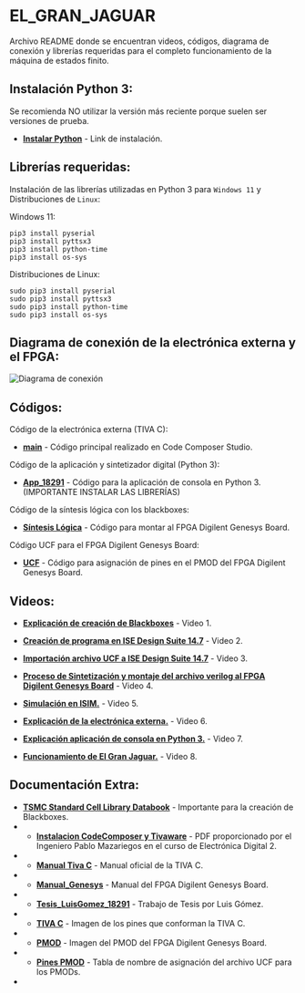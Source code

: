 # EL_GRAN_JAGUAR
Archivo README donde se encuentran videos, códigos, diagrama de conexión y librerías requeridas para el completo funcionamiento de la máquina de estados finito.

## Instalación Python 3:

Se recomienda NO utilizar la versión más reciente porque suelen ser versiones de prueba.

- __[Instalar Python](https://www.python.org/downloads/)__ - Link de instalación. 

## Librerías requeridas:

Instalación de las librerías utilizadas en Python 3 para `Windows 11` y Distribuciones de `Linux`:

Windows 11:

    pip3 install pyserial
    pip3 install pyttsx3
    pip3 install python-time
    pip3 install os-sys

Distribuciones de Linux:

    sudo pip3 install pyserial
    sudo pip3 install pyttsx3
    sudo pip3 install python-time
    sudo pip3 install os-sys
    
## Diagrama de conexión de la electrónica externa y el FPGA:

![Diagrama de conexión](https://github.com/Luis-Gomez98/EL_GRAN_JAGUAR/blob/main/Diagramas%20de%20Conexi%C3%B3n/CONEXION%20FPGA%20TIVA%20C.png)

## Códigos:

Código de la electrónica externa (TIVA C):

- __[main](https://github.com/Luis-Gomez98/EL_GRAN_JAGUAR/blob/main/main.c)__ - Código principal realizado en Code Composer Studio.

Código de la aplicación y sintetizador digital (Python 3): 

- __[App_18291](https://github.com/Luis-Gomez98/EL_GRAN_JAGUAR/blob/main/App_18291.py)__ - Código para la aplicación de consola en Python 3. (IMPORTANTE INSTALAR LAS LIBRERÍAS)

Código de la síntesis lógica con los blackboxes: 

- __[Síntesis Lógica](https://github.com/Luis-Gomez98/EL_GRAN_JAGUAR/blob/main/Montaje%20FPGA%20Digilent%20Genesys%20Board/SL1.v)__ - Código para montar al FPGA Digilent Genesys Board.

Código UCF para el FPGA Digilent Genesys Board: 

- __[UCF](https://github.com/Luis-Gomez98/EL_GRAN_JAGUAR/blob/main/Montaje%20FPGA%20Digilent%20Genesys%20Board/IO_PIN.ucf)__ - Código para asignación de pines en el PMOD del FPGA Digilent Genesys Board.

## Videos:

- __[Explicación de creación de Blackboxes](https://youtu.be/-3zbbkzytVc)__ - Video 1.

- __[Creación de programa en ISE Design Suite 14.7](https://youtu.be/HMclKwUTCZg)__ - Video 2.

- __[Importación archivo UCF a ISE Design Suite 14.7](https://youtu.be/LNEaPkqEDcc)__ - Video 3.

- __[Proceso de Sintetización y montaje del archivo verilog al FPGA Digilent Genesys Board](https://youtu.be/ttubQtCyglY)__ - Video 4.

- __[Simulación en ISIM.](https://youtu.be/42cC32TNNTo)__ - Video 5.

- __[Explicación de la electrónica externa.](https://youtu.be/I-KUMfvtae4)__ - Video 6.

- __[Explicación aplicación de consola en Python 3.](https://youtu.be/klTiH55PLWs)__ - Video 7.

- __[Funcionamiento de El Gran Jaguar.](https://youtu.be/QU9_QRYPk8c)__ - Video 8.

## Documentación Extra:

- __[TSMC Standard Cell Library Databook](https://github.com/Luis-Gomez98/EL_GRAN_JAGUAR/blob/main/Documentaci%C3%B3n%20extra/DB_TCB018GBWP7TLT_270A.pdf)__ - Importante para la creación de Blackboxes.
- - __[Instalacion CodeComposer y Tivaware](https://github.com/Luis-Gomez98/EL_GRAN_JAGUAR/blob/main/Documentaci%C3%B3n%20extra/Instalacion%20CodeComposer%20y%20Tivaware.pdf)__ - PDF proporcionado por el Ingeniero Pablo Mazariegos en el curso de Electrónica Digital 2.
- - __[Manual Tiva C](https://github.com/Luis-Gomez98/EL_GRAN_JAGUAR/blob/main/Documentaci%C3%B3n%20extra/MANUAL%20TIVA%20C.pdf)__ - Manual oficial de la TIVA C.
- - __[Manual_Genesys](https://github.com/Luis-Gomez98/EL_GRAN_JAGUAR/blob/main/Documentaci%C3%B3n%20extra/Manual_Genesys.pdf)__ - Manual del FPGA Digilent Genesys Board.
- - __[Tesis_LuisGomez_18291](https://github.com/Luis-Gomez98/EL_GRAN_JAGUAR/blob/main/Documentaci%C3%B3n%20extra/Tesis_LuisGomez_18291.pdf)__ - Trabajo de Tesis por Luis Gómez.
- - __[TIVA C](https://github.com/Luis-Gomez98/EL_GRAN_JAGUAR/blob/main/Documentaci%C3%B3n%20extra/pinoutC.jpg)__ - Imagen de los pines que conforman la TIVA C.
- - __[PMOD](https://github.com/Luis-Gomez98/EL_GRAN_JAGUAR/blob/main/Documentaci%C3%B3n%20extra/pmod1.JPG)__ - Imagen del PMOD del FPGA Digilent Genesys Board.
- - __[Pines PMOD](https://github.com/Luis-Gomez98/EL_GRAN_JAGUAR/blob/main/Documentaci%C3%B3n%20extra/pmod_pinouot.JPG)__ - Tabla de nombre de asignación del archivo UCF para los PMODs.
- 
